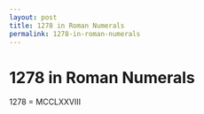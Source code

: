 ```yaml
---
layout: post
title: 1278 in Roman Numerals
permalink: 1278-in-roman-numerals
---
```


# 1278 in Roman Numerals

1278 = MCCLXXVIII
